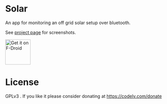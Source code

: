# Solar

An app for monitoring an off grid solar setup over bluetooth.

See [project page](https://codelv.com/projects/solar-monitor/) for screenshots.

[<img src="https://fdroid.gitlab.io/artwork/badge/get-it-on.png"
     alt="Get it on F-Droid"
     height="80">](https://f-droid.org/packages/com.codelv.solar/)

# License

GPLv3 . If you like it please consider donating at https://codelv.com/donate 
